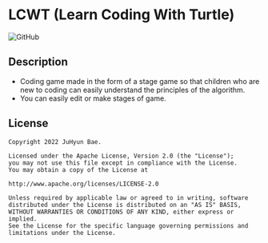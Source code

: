 # LCWT (Learn Coding With Turtle)

![GitHub](https://img.shields.io/github/license//kochat)

## Description
 * Coding game made in the form of a stage game so that children who are new to coding can easily understand the principles of the algorithm.
 * You can easily edit or make stages of game.



## License
```
Copyright 2022 JuHyun Bae.

Licensed under the Apache License, Version 2.0 (the "License");
you may not use this file except in compliance with the License.
You may obtain a copy of the License at

http://www.apache.org/licenses/LICENSE-2.0

Unless required by applicable law or agreed to in writing, software
distributed under the License is distributed on an "AS IS" BASIS,
WITHOUT WARRANTIES OR CONDITIONS OF ANY KIND, either express or implied.
See the License for the specific language governing permissions and
limitations under the License.
